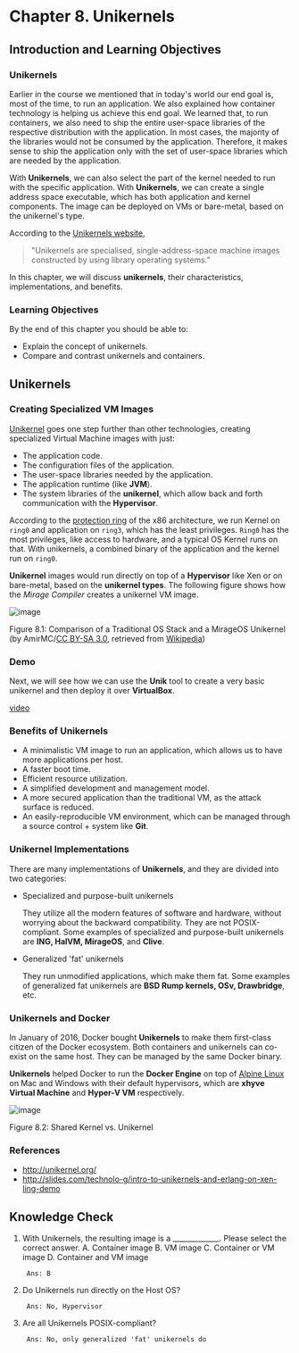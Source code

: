 # Chapter 8. Unikernels

## Introduction and Learning Objectives
### Unikernels
Earlier in the course we mentioned that in today's world our end goal is, most of the time, to run an application. We also explained how container technology is helping us achieve this end goal. We learned that, to run containers, we also need to ship the entire user-space libraries of the respective distribution with the application. In most cases, the majority of the libraries would not be consumed by the application. Therefore, it makes sense to ship the application only with the set of user-space libraries which are needed by the application.  

With __Unikernels__, we can also select the part of the kernel needed to run with the specific application. With __Unikernels__, we can create a single address space executable, which has both application and kernel components. The image can be deployed on VMs or bare-metal, based on the unikernel's type.

According to the [Unikernels website][uniker],

> "Unikernels are specialised, single-address-space machine images constructed by using library operating systems." 

In this chapter, we will discuss __unikernels__, their characteristics, implementations, and benefits.

### Learning Objectives
By the end of this chapter you should be able to:

+ Explain the concept of unikernels.
+ Compare and contrast unikernels and containers.

## Unikernels
### Creating Specialized VM Images
[Unikernel][uniker] goes one step further than other technologies, creating specialized Virtual Machine images with just:

+ The application code.
+ The configuration files of the application.
+ The user-space libraries needed by the application.
+ The application runtime (like __JVM__).
+ The system libraries of the __unikernel__, which allow back and forth communication with the __Hypervisor__.

According to the [protection ring][protect] of the x86 architecture, we run Kernel on `ring0` and application on `ring3`, which has the least privileges. `Ring0` has the most privileges, like access to hardware, and a typical OS Kernel runs on that.  With unikernels, a combined binary of the application and the kernel run on `ring0`.

__Unikernel__ images would run directly on top of a __Hypervisor__ like Xen or on bare-metal, based on the __unikernel types__. The following figure shows how the _Mirage Compiler_ creates a unikernel VM image. 

![image][img1]

Figure 8.1: Comparison of a Traditional OS Stack and a MirageOS Unikernel (by AmirMC/[CC BY-SA 3.0][byas], retrieved from [Wikipedia][wiki])

### Demo
Next, we will see how we can use the __Unik__ tool to create a very basic unikernel and then deploy it over __VirtualBox__.

[video][vid1]

### Benefits of Unikernels
+ A minimalistic VM image to run an application, which allows us to have more applications per host.
+ A faster boot time.
+ Efficient resource utilization.
+ A simplified development and management model.
+ A more secured application than the traditional VM, as the attack surface is reduced.
+ An easily-reproducible VM environment, which can be managed through a source control + system like __Git__.

### Unikernel Implementations
There are many implementations of __Unikernels__, and they are divided into two categories:

+ Specialized and purpose-built unikernels

    They utilize all the modern features of software and hardware, without worrying about the backward compatibility. They are not POSIX-compliant. Some examples of specialized and purpose-built unikernels are __ING, HalVM, MirageOS__, and __Clive__.
+ Generalized 'fat' unikernels 

    They run unmodified applications, which make them fat. Some examples of generalized fat unikernels are __BSD Rump kernels, OSv, Drawbridge__, etc.

### Unikernels and Docker
In January of 2016, Docker bought __Unikernels__ to make them first-class citizen of the Docker ecosystem. Both containers and unikernels can co-exist on the same host. They can be managed by the same Docker binary.

__Unikernels__ helped Docker to run the __Docker Engine__ on top of [Alpine Linux][alpine] on Mac and Windows with their default hypervisors, which are __xhyve Virtual Machine__ and __Hyper-V VM__ respectively. 

![image][img2]

Figure 8.2: Shared Kernel vs. Unikernel

### References
+ http://unikernel.org/
+ http://slides.com/technolo-g/intro-to-unikernels-and-erlang-on-xen-ling-demo

## Knowledge Check
1. With Unikernels, the resulting image is a _____________. Please select the correct answer.
        A. Container image
        B. VM image 
        C. Container or VM image
        D. Container and VM image

        Ans: B

2. Do Unikernels run directly on the Host OS?

        Ans: No, Hypervisor

3. Are all Unikernels POSIX-compliant? 

        Ans: No, only generalized 'fat' unikernels do


[vid1]: https://edx-video.net/LINLFS15/LINLFS152016-V005000_DTH.mp4

[img1]: https://prod-edxapp.edx-cdn.org/assets/courseware/v1/06dee41f4d33cfda12ee8452e7936e1a/asset-v1:LinuxFoundationX+LFS151.x+2T2016+type@asset+block/Fig8.1_-_Example_of_a_Unikernel_Architecture__as_Compared_to_a_Traditional_OS_Stack_.png
[img2]: https://prod-edxapp.edx-cdn.org/assets/courseware/v1/49002a28650cb5cd1b750d8c9926ac60/asset-v1:LinuxFoundationX+LFS151.x+2T2016+type@asset+block/Fig8.2-SharedKernel-vs-Unikernel.png

[uniker]: http://unikernel.org/
[protect]: https://en.wikipedia.org/wiki/Protection_ring
[byas]: http://creativecommons.org/licenses/by-sa/3.0/
[wiki]: https://courses.edx.org/courses/course-v1:LinuxFoundationX+LFS151.x+2T2016/courseware/c7e16edc1d824f218ef5998934289c0c/45a7c6cdf0b146a38e2d19ae09928aff/Comparison%20of%20a%20traditional%20OS%20stack%20and%20a%20MirageOS%20unikernel
[alpine]: http://www.alpinelinux.org/


